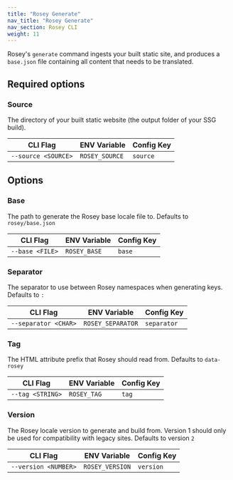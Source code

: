 ```yaml
---
title: "Rosey Generate"
nav_title: "Rosey Generate"
nav_section: Rosey CLI
weight: 11
---
```


Rosey's `generate` command ingests your built static site, and produces a `base.json` file containing all content that needs to be translated.

## Required options

### Source
The directory of your built static website (the output folder of your SSG build).

| CLI Flag            | ENV Variable   | Config Key |
|---------------------|----------------|------------|
| `--source <SOURCE>` | `ROSEY_SOURCE` | `source`   |

## Options

### Base

The path to generate the Rosey base locale file to. Defaults to `rosey/base.json`

| CLI Flag        | ENV Variable | Config Key |
|-----------------|--------------|------------|
| `--base <FILE>` | `ROSEY_BASE` | `base`     |

### Separator

The separator to use between Rosey namespaces when generating keys. Defaults to `:`

| CLI Flag             | ENV Variable      | Config Key  |
|----------------------|-------------------|-------------|
| `--separator <CHAR>` | `ROSEY_SEPARATOR` | `separator` |

### Tag

The HTML attribute prefix that Rosey should read from. Defaults to `data-rosey`

| CLI Flag         | ENV Variable | Config Key |
|------------------|--------------|------------|
| `--tag <STRING>` | `ROSEY_TAG`  | `tag`      |

### Version

The Rosey locale version to generate and build from. Version 1 should only be used for compatibility with legacy sites. Defaults to version `2`

| CLI Flag             | ENV Variable    | Config Key |
|----------------------|-----------------|------------|
| `--version <NUMBER>` | `ROSEY_VERSION` | `version`  |
